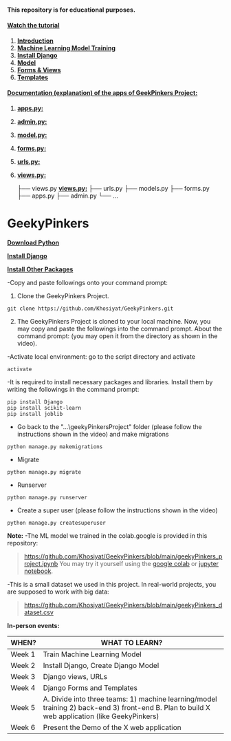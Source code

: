 #### This repository is for educational purposes. 
#### **[Watch the tutorial](https://www.youtube.com/playlist?list=PLoRaeB82EdK6ZIdpklyBUj7qWhvbVDCw- )**


1. **[Introduction](https://youtu.be/gWZf-mR1IgM?si=fY_5kUdOUs9xM73N)**
2. **[Machine Learning Model Training](https://youtu.be/QuVoz2bkssQ?si=b-WUsUxmE9KR2sZG)**
3. **[Install Django](https://youtu.be/VWdJOB6hOXU?si=dlXWnc6Jvl0usPsd)**
4. **[Model](https://youtu.be/xtHFkowf55o?si=mYHC5eh7-6wwdhVA)**
5. **[Forms & Views](https://youtu.be/zcGjaVg9iHk?si=otKmMDNqU6xGeCop)**
6. **[Templates](https://youtu.be/MxpcVszpVgc?si=wYy1lsKjOILYT3l0)**

#### **[Documentation (explanation) of the apps of GeekPinkers Project:](https://github.com/Khosiyat/GeekyPinkers/blob/main/README.md)**

1. **[apps.py:](https://github.com/Khosiyat/GeekyPinkers/blob/main/apps_document.md)**
2. **[admin.py:](https://github.com/Khosiyat/GeekyPinkers/blob/main/admin_document.md)**
3. **[model.py:](https://github.com/Khosiyat/GeekyPinkers/blob/main/model_document.md)**
4. **[forms.py:](https://github.com/Khosiyat/GeekyPinkers/blob/main/form_document.md)**
5. **[urls.py:](https://github.com/Khosiyat/GeekyPinkers/blob/main/urls_document.md)**
6. **[views.py:](https://github.com/Khosiyat/GeekyPinkers/blob/main/views_document.md)**

    ├── views.py **[views.py:](https://github.com/Khosiyat/GeekyPinkers/blob/main/views_document.md)**
    ├── urls.py
    ├── models.py
    ├── forms.py
    ├── apps.py
    ├── admin.py
    └── ...
   
# GeekyPinkers

**[Download Python](https://www.python.org/downloads/ )**

**[Install Django](https://docs.djangoproject.com/en/4.2/topics/install/ )**

**[Install Other Packages](https://pypi.org/project/joblib/ )**


-Copy and paste followings onto your command prompt:

1. Clone the GeekyPinkers Project.
```
git clone https://github.com/Khosiyat/GeekyPinkers.git
```

2. The GeekyPinkers Project is cloned to your local machine. Now, you may copy and paste the followings into the command prompt. About the command prompt: (you may open it from the directory as shown in the video).

-Activate local environment: go to the script directory and activate
```python3
activate
```

-It is required to install necessary packages and libraries. Install them by writing the followings in the command prompt:
```python3
pip install Django
pip install scikit-learn
pip install joblib
```

- Go back to the "...\geekyPinkersProject" folder (please follow the instructions shown in the video) and make migrations
```python3
python manage.py makemigrations
```

- Migrate
```python3
python manage.py migrate
```

- Runserver
```python3
python manage.py runserver
```


- Create a super user (please follow the instructions shown in the video) 
```python3
python manage.py createsuperuser
```



**Note:**
-The ML model we trained in the colab.google is provided in this repository:
> https://github.com/Khosiyat/GeekyPinkers/blob/main/geekyPinkers_project.ipynb
You may try it yourself using the [google colab](https://colab.google/notebooks/ ) or [jupyter notebook](https://jupyter.org/try-jupyter/retro/notebooks/?path=Untitled5.ipynb).

-This is a small dataset we used in this project. In real-world projects, you are supposed to work with big data:
> https://github.com/Khosiyat/GeekyPinkers/blob/main/geekyPinkers_dataset.csv





**In-person events:**

| WHEN?  |WHAT TO LEARN?  |
| ------------- | ------------- |
| Week 1  | Train Machine Learning Model  |
| Week 2  | Install Django, Create Django Model  |
| Week 3  | Django views, URLs   |
| Week 4  | Django Forms and Templates  |
| Week 5  | A. Divide into three teams: 1) machine learning/model training 2) back-end 3) front-end B. Plan to build X web application (like GeekyPinkers)  |
| Week 6  | Present the Demo of the X web application  |

